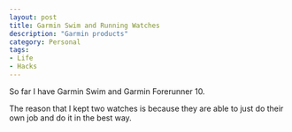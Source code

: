 ```yaml
--- 
layout: post
title: Garmin Swim and Running Watches
description: "Garmin products"
category: Personal
tags: 
- Life
- Hacks
---
```




So far I have Garmin Swim and Garmin Forerunner 10.  

The reason that I kept two watches is because they are able to just do their own job and do it in the best way. 









